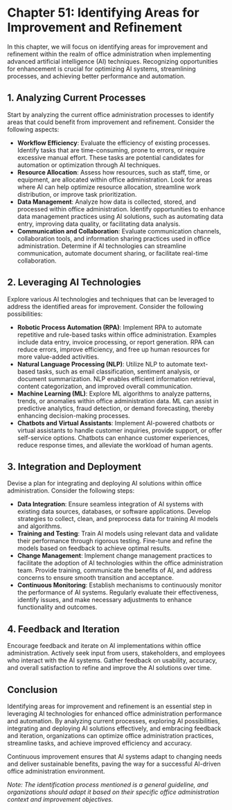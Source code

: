 Chapter 51: Identifying Areas for Improvement and Refinement
============================================================

In this chapter, we will focus on identifying areas for improvement and refinement within the realm of office administration when implementing advanced artificial intelligence (AI) techniques. Recognizing opportunities for enhancement is crucial for optimizing AI systems, streamlining processes, and achieving better performance and automation.

**1. Analyzing Current Processes**
----------------------------------

Start by analyzing the current office administration processes to identify areas that could benefit from improvement and refinement. Consider the following aspects:

* **Workflow Efficiency**: Evaluate the efficiency of existing processes. Identify tasks that are time-consuming, prone to errors, or require excessive manual effort. These tasks are potential candidates for automation or optimization through AI techniques.
* **Resource Allocation**: Assess how resources, such as staff, time, or equipment, are allocated within office administration. Look for areas where AI can help optimize resource allocation, streamline work distribution, or improve task prioritization.
* **Data Management**: Analyze how data is collected, stored, and processed within office administration. Identify opportunities to enhance data management practices using AI solutions, such as automating data entry, improving data quality, or facilitating data analysis.
* **Communication and Collaboration**: Evaluate communication channels, collaboration tools, and information sharing practices used in office administration. Determine if AI technologies can streamline communication, automate document sharing, or facilitate real-time collaboration.

**2. Leveraging AI Technologies**
---------------------------------

Explore various AI technologies and techniques that can be leveraged to address the identified areas for improvement. Consider the following possibilities:

* **Robotic Process Automation (RPA)**: Implement RPA to automate repetitive and rule-based tasks within office administration. Examples include data entry, invoice processing, or report generation. RPA can reduce errors, improve efficiency, and free up human resources for more value-added activities.
* **Natural Language Processing (NLP)**: Utilize NLP to automate text-based tasks, such as email classification, sentiment analysis, or document summarization. NLP enables efficient information retrieval, content categorization, and improved overall communication.
* **Machine Learning (ML)**: Explore ML algorithms to analyze patterns, trends, or anomalies within office administration data. ML can assist in predictive analytics, fraud detection, or demand forecasting, thereby enhancing decision-making processes.
* **Chatbots and Virtual Assistants**: Implement AI-powered chatbots or virtual assistants to handle customer inquiries, provide support, or offer self-service options. Chatbots can enhance customer experiences, reduce response times, and alleviate the workload of human agents.

**3. Integration and Deployment**
---------------------------------

Devise a plan for integrating and deploying AI solutions within office administration. Consider the following steps:

* **Data Integration**: Ensure seamless integration of AI systems with existing data sources, databases, or software applications. Develop strategies to collect, clean, and preprocess data for training AI models and algorithms.
* **Training and Testing**: Train AI models using relevant data and validate their performance through rigorous testing. Fine-tune and refine the models based on feedback to achieve optimal results.
* **Change Management**: Implement change management practices to facilitate the adoption of AI technologies within the office administration team. Provide training, communicate the benefits of AI, and address concerns to ensure smooth transition and acceptance.
* **Continuous Monitoring**: Establish mechanisms to continuously monitor the performance of AI systems. Regularly evaluate their effectiveness, identify issues, and make necessary adjustments to enhance functionality and outcomes.

**4. Feedback and Iteration**
-----------------------------

Encourage feedback and iterate on AI implementations within office administration. Actively seek input from users, stakeholders, and employees who interact with the AI systems. Gather feedback on usability, accuracy, and overall satisfaction to refine and improve the AI solutions over time.

**Conclusion**
--------------

Identifying areas for improvement and refinement is an essential step in leveraging AI technologies for enhanced office administration performance and automation. By analyzing current processes, exploring AI possibilities, integrating and deploying AI solutions effectively, and embracing feedback and iteration, organizations can optimize office administration practices, streamline tasks, and achieve improved efficiency and accuracy.

Continuous improvement ensures that AI systems adapt to changing needs and deliver sustainable benefits, paving the way for a successful AI-driven office administration environment.

*Note: The identification process mentioned is a general guideline, and organizations should adapt it based on their specific office administration context and improvement objectives.*
